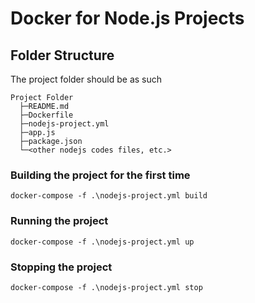 # Docker for Node.js Projects

## Folder Structure

The project folder should be as such
```
Project Folder
  ├─README.md
  ├─Dockerfile
  ├─nodejs-project.yml
  ├─app.js
  ├─package.json
  └─<other nodejs codes files, etc.>
```

### Building the project for the first time
```
docker-compose -f .\nodejs-project.yml build
```

### Running the project
```
docker-compose -f .\nodejs-project.yml up
```

### Stopping the project
```
docker-compose -f .\nodejs-project.yml stop
```